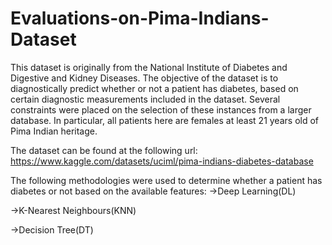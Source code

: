 # Evaluations-on-Pima-Indians-Dataset
This dataset is originally from the National Institute of Diabetes and Digestive and Kidney Diseases. The objective of the dataset is to diagnostically predict whether or not a patient has diabetes, based on certain diagnostic measurements included in the dataset. Several constraints were placed on the selection of these instances from a larger database. In particular, all patients here are females at least 21 years old of Pima Indian heritage.

The dataset can be found at the following url:
https://www.kaggle.com/datasets/uciml/pima-indians-diabetes-database

The following methodologies were used to determine whether a patient has diabetes or not based on the available features:
->Deep Learning(DL)

->K-Nearest Neighbours(KNN)

->Decision Tree(DT)
